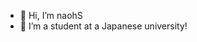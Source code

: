 - 👋 Hi, I’m naohS
- 👀 I’m a student at a Japanese university!

<!---
naohCodeS/naohCodeS is a ✨ special ✨ repository because its `README.md` (this file) appears on your GitHub profile.
You can click the Preview link to take a look at your changes.
--->
